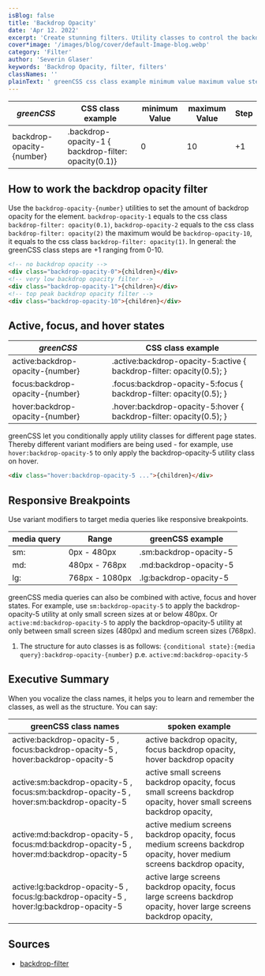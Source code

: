 ```yaml
---
isBlog: false
title: 'Backdrop Opacity'
date: 'Apr 12. 2022'
excerpt: 'Create stunning filters. Utility classes to control the backdrop opacity filters.'
cover*image: '/images/blog/cover/default-Image-blog.webp'
category: 'Filter'
author: 'Severin Glaser'
keywords: 'Backdrop Opacity, filter, filters'
classNames: ''
plainText: ' greenCSS css class example minimum value maximum value step backdrop-opacity number backdrop-opacity-1 backdrop-filter: opacity 0 1 0 10 +1 how to work the backdrop opacity filter use the `backdrop-opacity number ` utilities to set the amount of backdrop opacity for the element `backdrop-opacity-1` equals to the css class `backdrop-filter: opacity 0 1 ` `backdrop-opacity-2` equals to the css class `backdrop-filter: opacity 2 ` the maximum would be `backdrop-opacity-10` it equals to the css class `backdrop-filter: opacity 1 ` in general: the greenCSS class steps are +1 ranging from 0-10  active focus and hover states greenCSS css class example active:backdrop-opacity number active :backdrop-opacity-5:active backdrop-filter: opacity 0 5 ; focus:backdrop-opacity number focus :backdrop-opacity-5:focus backdrop-filter: opacity 0 5 ; hover:backdrop-opacity number hover :backdrop-opacity-5:hover backdrop-filter: opacity 0 5 ; greenCSS let you conditionally apply utility classes for different page states thereby different variant modifiers are being used for example use `hover:backdrop-opacity-5` to only apply the backdrop-opacity-5 utility class on hover  responsive breakpoints use variant modifiers to target media queries like responsive breakpoints media query range greenCSS example sm: 0px 480px sm:backdrop-opacity-5 md: 480px 768px md:backdrop-opacity-5 lg: 768px 1080px lg:backdrop-opacity-5 greenCSS media queries can also be combined with active focus and hover states for example use `sm:backdrop-opacity-5` to apply the backdrop-opacity-5 utility at only small screen sizes at or below 480px or `active:md:backdrop-opacity-5` to apply the backdrop-opacity-5 utility at only between small screen sizes 480px and medium screen sizes 768px 1 the structure for auto classes is as follows: ` conditional state : media query :backdrop-opacity number ` p e `active:md:backdrop-opacity-5` executive summary when you vocalize the class names it helps you to learn and remember the classes as well as the structure you can say: greenCSS class names spoken example active:backdrop-opacity-5 focus:backdrop-opacity-5 hover:backdrop-opacity-5 active backdrop opacity focus backdrop opacity hover backdrop opacity active:sm:backdrop-opacity-5 focus:sm:backdrop-opacity-5 hover:sm:backdrop-opacity-5 active small screens backdrop opacity focus small screens backdrop opacity hover small screens backdrop opacity active:md:backdrop-opacity-5 focus:md:backdrop-opacity-5 hover:md:backdrop-opacity-5 active medium screens backdrop opacity focus medium screens backdrop opacity hover medium screens backdrop opacity active:lg:backdrop-opacity-5 focus:lg:backdrop-opacity-5 hover:lg:backdrop-opacity-5 active large screens backdrop opacity focus large screens backdrop opacity hover large screens backdrop opacity sources backdrop-filter https: develo mozilla org en-us docs web css backdrop-filter '
---
```


| _greenCSS_                | CSS class example                                    | minimum Value | maximum Value | Step |
| ------------------------- | ---------------------------------------------------- | ------------- | ------------- | ---- |
| backdrop-opacity-{number} | .backdrop-opacity-1 { backdrop-filter: opacity(0.1)} | 0             | 10            | +1   |

## How to work the backdrop opacity filter

Use the `backdrop-opacity-{number}` utilities to set the amount of backdrop opacity for the element. `backdrop-opacity-1` equals to the css class `backdrop-filter: opacity(0.1)`, `backdrop-opacity-2` equals to the css class `backdrop-filter: opacity(2)` the maximum would be `backdrop-opacity-10`, it equals to the css class `backdrop-filter: opacity(1)`. In general: the greenCSS class steps are +1 ranging from 0-10.

```html
<!-- no backdrop opacity -->
<div class="backdrop-opacity-0">{children}</div>
<!-- very low backdrop opacity filter -->
<div class="backdrop-opacity-1">{children}</div>
<!-- top peak backdrop opacity filter -->
<div class="backdrop-opacity-10">{children}</div>
```

## Active, focus, and hover states

| _greenCSS_                       | CSS class example                                                     |
| -------------------------------- | --------------------------------------------------------------------- |
| active:backdrop-opacity-{number} | .active\:backdrop-opacity-5:active { backdrop-filter: opacity(0.5); } |
| focus:backdrop-opacity-{number}  | .focus\:backdrop-opacity-5:focus { backdrop-filter: opacity(0.5); }   |
| hover:backdrop-opacity-{number}  | .hover\:backdrop-opacity-5:hover { backdrop-filter: opacity(0.5); }   |

greenCSS let you conditionally apply utility classes for different page states. Thereby different variant modifiers are being used - for example, use `hover:backdrop-opacity-5` to only apply the backdrop-opacity-5 utility class on hover.

```html
<div class="hover:backdrop-opacity-5 ...">{children}</div>
```

## Responsive Breakpoints

Use variant modifiers to target media queries like responsive breakpoints.

| media query | Range          | greenCSS example       |
| ----------- | -------------- | ---------------------- |
| sm:         | 0px - 480px    | .sm:backdrop-opacity-5 |
| md:         | 480px - 768px  | .md:backdrop-opacity-5 |
| lg:         | 768px - 1080px | .lg:backdrop-opacity-5 |

greenCSS media queries can also be combined with active, focus and hover states. For example, use `sm:backdrop-opacity-5` to apply the backdrop-opacity-5 utility at only small screen sizes at or below 480px. Or `active:md:backdrop-opacity-5` to apply the backdrop-opacity-5 utility at only between small screen sizes (480px) and medium screen sizes (768px).

1. The structure for auto classes is as follows: `{conditional state}:{media query}:backdrop-opacity-{number}` p.e. `active:md:backdrop-opacity-5`

## Executive Summary

When you vocalize the class names, it helps you to learn and remember the classes, as well as the structure. You can say:

| greenCSS class names                                                                     | spoken example                                                                                                        |
| ---------------------------------------------------------------------------------------- | --------------------------------------------------------------------------------------------------------------------- |
| active:backdrop-opacity-5 , focus:backdrop-opacity-5 , hover:backdrop-opacity-5          | active backdrop opacity, focus backdrop opacity, hover backdrop opacity                                               |
| active:sm:backdrop-opacity-5 , focus:sm:backdrop-opacity-5 , hover:sm:backdrop-opacity-5 | active small screens backdrop opacity, focus small screens backdrop opacity, hover small screens backdrop opacity,    |
| active:md:backdrop-opacity-5 , focus:md:backdrop-opacity-5 , hover:md:backdrop-opacity-5 | active medium screens backdrop opacity, focus medium screens backdrop opacity, hover medium screens backdrop opacity, |
| active:lg:backdrop-opacity-5 , focus:lg:backdrop-opacity-5 , hover:lg:backdrop-opacity-5 | active large screens backdrop opacity, focus large screens backdrop opacity, hover large screens backdrop opacity,    |

## Sources

- [backdrop-filter](https://develo.mozilla.org/en-US/docs/Web/CSS/backdrop-filter)
